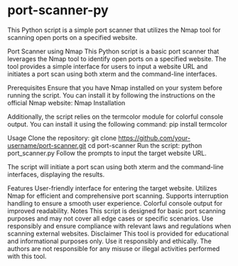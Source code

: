 # port-scanner-py
This Python script is a simple port scanner that utilizes the Nmap tool for scanning open ports on a specified website.

Port Scanner using Nmap
This Python script is a basic port scanner that leverages the Nmap tool to identify open ports on a specified website. The tool provides a simple interface for users to input a website URL and initiates a port scan using both xterm and the command-line interfaces.

Prerequisites
Ensure that you have Nmap installed on your system before running the script. You can install it by following the instructions on the official Nmap website: Nmap Installation

Additionally, the script relies on the termcolor module for colorful console output. You can install it using the following command:
pip install termcolor

Usage
Clone the repository:
git clone https://github.com/your-username/port-scanner.git
cd port-scanner
Run the script:
python port_scanner.py
Follow the prompts to input the target website URL.

The script will initiate a port scan using both xterm and the command-line interfaces, displaying the results.

Features
User-friendly interface for entering the target website.
Utilizes Nmap for efficient and comprehensive port scanning.
Supports interruption handling to ensure a smooth user experience.
Colorful console output for improved readability.
Notes
This script is designed for basic port scanning purposes and may not cover all edge cases or specific scenarios.
Use responsibly and ensure compliance with relevant laws and regulations when scanning external websites.
Disclaimer
This tool is provided for educational and informational purposes only. Use it responsibly and ethically. The authors are not responsible for any misuse or illegal activities performed with this tool.
